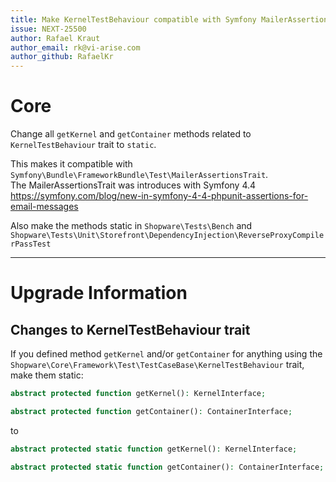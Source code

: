 ```yaml
---
title: Make KernelTestBehaviour compatible with Symfony MailerAssertionsTrait
issue: NEXT-25500
author: Rafael Kraut
author_email: rk@vi-arise.com
author_github: RafaelKr
---
```

# Core
Change all `getKernel` and `getContainer` methods related to `KernelTestBehaviour` trait to `static`.

This makes it compatible with `Symfony\Bundle\FrameworkBundle\Test\MailerAssertionsTrait`.  
The MailerAssertionsTrait was introduces with Symfony 4.4  
https://symfony.com/blog/new-in-symfony-4-4-phpunit-assertions-for-email-messages

Also make the methods static in `Shopware\Tests\Bench` and `Shopware\Tests\Unit\Storefront\DependencyInjection\ReverseProxyCompilerPassTest`
___
# Upgrade Information
## Changes to KernelTestBehaviour trait
If you defined method `getKernel` and/or `getContainer` for anything using the  `Shopware\Core\Framework\Test\TestCaseBase\KernelTestBehaviour` trait, make them static:
```php
abstract protected function getKernel(): KernelInterface;

abstract protected function getContainer(): ContainerInterface;
```
to
```php
abstract protected static function getKernel(): KernelInterface;

abstract protected static function getContainer(): ContainerInterface;
```
